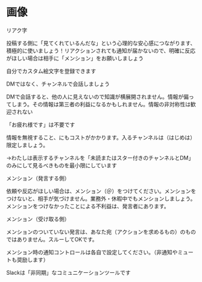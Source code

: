 # 画像

リアク字

 投稿する側に「見てくれているんだな」という心理的な安心感につながります、積極的に使いましょう！リアクションされても通知が届かないので、明確に反応がほしい場合は相手に「メンション」をお願いしましょう

自分でカスタム絵文字を登録できます

DMではなく、チャンネルで会話しましょう

DMで会話すると、他の人に見えないので知識が横展開されません。情報が偏ってしまう。その情報は第三者の利益になるかもしれません。情報の非対称性は歓迎されない

「お疲れ様です」は不要です

情報を無視すること、にもコストがかかります。入るチャンネルは（はじめは）限定しましょう。

→わたしは表示するチャンネルを「未読またはスター付きのチャンネルとDM」のみにして見るべきものを最小限にしています

メンション（発言する側）

依頼や反応がほしい場合は、メンション（＠）をつけてください。メンションをつけないと、相手が気づけません。業務外・休暇中でもメンションしましょう。メンションをつけなかったことによる不利益は、発言者にあります。

メンション（受け取る側）

メンションのついていない発言は、あなた宛（アクションを求めるもの）のものではありません。スルーしてOKです。

メンション時の通知コントロールは各自で設定してください。（非通知やミュートも奨励します）

Slackは「非同期」なコミュニケーションツールです





